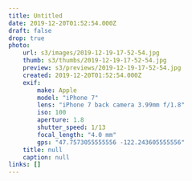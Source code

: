 ```yaml
---
title: Untitled
date: 2019-12-20T01:52:54.000Z
draft: false
drop: true
photo:
    url: s3/images/2019-12-19-17-52-54.jpg
    thumb: s3/thumbs/2019-12-19-17-52-54.jpg
    preview: s3/previews/2019-12-19-17-52-54.jpg
    created: 2019-12-20T01:52:54.000Z
    exif:
        make: Apple
        model: "iPhone 7"
        lens: "iPhone 7 back camera 3.99mm f/1.8"
        iso: 100
        aperture: 1.8
        shutter_speed: 1/13
        focal_length: "4.0 mm"
        gps: "47.7573055555556 -122.243605555556"
    title: null
    caption: null
links: []
---
```

